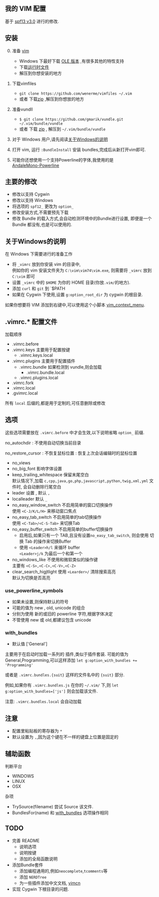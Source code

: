 
我的 VIM 配置
-------------

基于 [spf13 v3.0](https://github.com/spf13/spf13-vim/tree/3.0) 进行的修改.


安装
----

0. 准备 [vim](http://www.vim.org/download.php)
    * Windows 下最好下载 [OLE 版本](ftp://ftp.vim.org/pub/vim/pc/gvim74ole.zip)
    ,有很多其他的特性支持
    * 下载[运行时文件](ftp://ftp.vim.org/pub/vim/pc/vim74rt.zip)
    * 解压到你想安装的地方

1. 下载vimfiles  
    * `git clone https://github.com/wenerme/vimfiles ~/.vim`
    * 或者 下载[zip](https://github.com/gmarik/vundle/archive/master.zip)
    ,解压到你想放的地方

2. 准备vundll
    * `$ git clone https://github.com/gmarik/vundle.git ~/.vim/bundle/vundle`
    * 或者 下载 [zip](https://github.com/gmarik/vundle/archive/master.zip)
    , 解压到 `~/.vim/bundle/vundle`

3. 对于 Windows 用户,请先阅读[关于Windows的说明](关于windows的说明)
4. 打开 vim, 运行 `:BundleInstall` 安装 bundles,完成后从新打开vim即可.
5. 可能你还想使用一个支持Powerline的字体,我使用的是  
    [AndaleMono-Powerline](https://github.com/wenerme/dotfiles/tree/master/.font#andalemono-powerline)

主要的修改
---------

* 修改以支持 Cygwin
* 修改以支持 Windows
* 将选项的 `spf12_` 更改为 `option_`
* 修改安装方式,不需要预先下载
* 修改 Bundle 的载入方式,会自动检测环境中的Bundle进行设置,
    即便是一个 Bundle 都没有,也是可以使用的.


关于Windows的说明
---------------

在 Windows 下需要进行的准备工作

* 将 `_vimrc` 放到你安装 vim 的目录中,  
    例如你的 vim 安装文件夹为 `C:\vim\vim74\vim.exe`,
    则需要将 `_vimrc` 放到 `C:\vim` 即可
* 设置 `_vimrc` 中的 `$HOME` 为你的 HOME 目录(你放`.vim/`的地方).
* 添加 `curl` 和 `git` 到 `$PATH
* 如果在 Cygwin 下使用,设置 `g:option_root_dir` 为 cygwin 的根目录.



如果你想要将 VIM 添加到右键中,可以使用这个小脚本 [vim_context_menu](https://github.com/wenerme/vim.ContextMenu).

.vimrc.* 配置文件
---------------

加载顺序

* .vimrc.before
* .vimrc.keys 主要用于配置按键
    * .vimrc.keys.local
* .vimrc.plugins 主要用于配置插件
    * .vimrc.bundle 如果检测到 vundle,则会加载
        * .vimrc.bundle.local
    * .vimrc.plugins.local
* .vimrc.fork
* .vimrc.local
* .gvimrc.local

所有 `local` 后缀的,都是用于定制的,可任意删除或修改

选项
----

这些选项需要放在 `.vimrc.before` 中才会生效,以下说明省略 `option_` 前缀.

no_autochdir
: 不使用自动切换当前目录

no_restore_cursor
: 不恢复鼠标位置
: 恢复上次会话编辑时的鼠标位置

* no_views
* no_big_font 影响字体设置
* keep_trailing_whitespace 保留末尾空白  
    默认情况下,加载 `c,cpp,java,go,php,javascript,python,twig,xml,yml` 文件时,
    会自动删除行尾空白
* leader 设置 <Leader>, 默认 `,`
* localleader 默认 `_`
* no_easy_window_switch 不启用简单的窗口切换操作  
	使用 `<C-J/K/L/H>` 来移动窗口焦点
* no_easy_tab_switch 不启用简单的tab切换操作  
	使用 `<C-Tab>/<C-S-Tab>` 来切换Tab
* no_easy_buffer_switch 不启用简单的buffer切换操作  
    * 启用后,如果只有一个 TAB,且没有设置`no_easy_tab_switch`,
    则会使用 切换 Tab 的操作来切换Buffer  
    * 使用 `<Leader>h/l` 来循环 buffer  
    `<Leader>j/k` 为最后一个和第一个
* no_windows_like 不使用和微软类似的操作键  
	主要有 `<C-S>,<C-C>,<C-V>,<C-Z>` 
* clear_search_higjtlight 使用 `<Learder>/` 清除搜索高亮  
	默认为切换是否高亮

### use_powerline_symbols

* 如果未设置,则保持默认的符号
* 可能的值为 new , old, unicode 的组合
* 分别为使用 新的或旧的 powerline 字符,根据字体决定
* 不管使用 new 或 old,都建议包含 unicode

### with_bundles

* 默认值 ['General']

主要用于在启动时加载一系列的 插件,类似于插件套装.
可能的值为 General,Programming,可以这样添加
`let g:option_with_bundles += 'Programming'`

或者是 `.vimrc.bundles.{suit}` 这样的文件名中的 `{suit}` 部分.

例如,如果你有 `.vimrc.bundles.js` 在你的 `~/.vim/` 下,则
`let g:option_with_bundles=['js']` 则会加载该文件.

注意: `.vimrc.bundles.local` 会自动加载

注意
----

* 配置里粘贴板的寄存器为 `*`
* <Leader> 默认设置为 `,`,因为这个键在不一样的键盘上位置是固定的


辅助函数
-------

判断平台

* WINDOWS
* LINUX
* OSX

杂项

* TrySource(filename) 尝试 Source 该文件.
* BundlesFor(name) 和 [with_bundles](#with-bundles) 选项操作相同

TODO
----

* 完善 README
    * 说明选项
    * 说明按键
    * 添加的全局函数说明
* 添加Bundle套件
    * 添加编程通用的,例如`neocomplete`,`tcomments`等
    * 添加 `NERDTree`
    * 为一些插件添加中文文档, [vimcn](https://github.com/vimcn)
* 实现 Cygwin 下根目录的问题.
